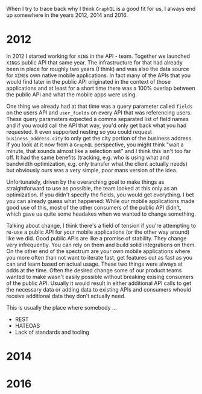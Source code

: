 ---
---
When I try to trace back why I think `GraphQL` is a good fit for us, I always end up somewhere in the years 2012, 2014 and 2016.

# 2012
In 2012 I started working for `XING` in the API - team. Together we launched `XING`s public API that same year. The infrastructure for that had already been in place for roughly two years (I think) and was also the data source for `XING`s own native mobile applications. In fact many of the APIs that you would find later in the public API originated in the context of those applications and at least for a short time there was a 100% overlap between the public API and what the mobile apps were using. 

One thing we already had at that time was a query parameter called `fields` on the users API and `user_fields` on every API that was referencing users. These query parameters expected a comma separated list of field names and if you would call the API that way, you'd only get back what you had requested. It even supported nesting so you could request `business_address.city` to only get the city portion of the business address. If you look at it now from a `GraphQL` perspective, you might think "wait a minute, that sounds almost like a selection set" and I think this isn't too far off. It had the same benefits (tracking, e.g. who is using what and bandwidth optimization, e.g. only transfer what the client actually needs) but obviously ours was a very simple, poor mans version of the idea.

Unfortunately, driven by the overarching goal to make things as straightforward to use as possible, the team looked at this only as an optimization. If you didn't specify the fields, you would get everything. I bet you can already guess what happened: While our mobile applications made good use of this, most of the other consumers of the public API didn't, which gave us quite some headakes when we wanted to change something. 

Talking about change, I think there's a field of tension if you're attempting to re-use a public API for your mobile applications (or the other way around) like we did. Good public APIs are like a promise of stability. They change very infrequently. You can rely on them and build solid integrations on them. On the other end of the spectrum are your own mobile applications where you more often than not want to iterate fast, get features out as fast as you can and learn based on actual usage. These two things were always at odds at the time. Often the desired change some of our product teams wanted to make wasn't easily possible without breaking exising consumers of the public API. Usually it would result in either additional API calls to get the necessary data or adding data to existing APIs and consumers whould receive additional data they don't actually need. 

This is usually the place where somebody ...

- REST
- HATEOAS
- Lack of standards and tooling

# 2014

# 2016